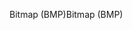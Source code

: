 <span data-ttu-id="51061-101">Bitmap (BMP)</span><span class="sxs-lookup"><span data-stu-id="51061-101">Bitmap (BMP)</span></span>
